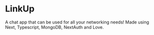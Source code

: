 # LinkUp
A chat app that can be used for all your networking needs!
Made using Next, Typescript, MongoDB, NextAuth and Love.
